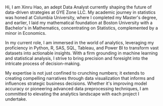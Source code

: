 
Hi, I am Xinru Hao, an adept Data Analyst currently shaping the future of data-driven strategies at GYE Zone LLC. My academic journey in statistics was honed at Columbia University, where I completed my Master's degree, and earlier, I laid my mathematical foundation at Boston University with a Bachelor's in Mathematics, concentrating on Statistics, complemented by a minor in Economics.

In my current role, I am immersed in the world of analytics, leveraging my proficiency in Python, R, SAS, SQL, Tableau, and Power BI to transform vast datasets into actionable insights. With a firm grounding in machine learning and statistical analysis, I strive to bring precision and foresight into the intricate process of decision-making.

My expertise is not just confined to crunching numbers; it extends to creating compelling narratives through data visualization that informs and influences strategic business decisions. Whether it's improving model accuracy or pioneering advanced data preprocessing techniques, I am committed to elevating the analytics landscape with each project I undertake.